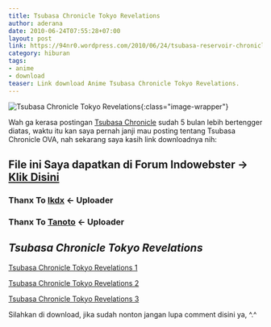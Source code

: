 ```yaml
---
title: Tsubasa Chronicle Tokyo Revelations
author: aderana
date: 2010-06-24T07:55:28+07:00
layout: post
link: https://94nr0.wordpress.com/2010/06/24/tsubasa-reservoir-chronicle/
category: hiburan
tags:
- anime
- download
teaser: Link download Anime Tsubasa Chronicle Tokyo Revelations.
---
```


![Tsubasa Chronicle Tokyo Revelations](http://94nr0.files.wordpress.com/2010/06/tsubasa_reservoir_chronicle_wallpaper.jpg){:class="image-wrapper"}

Wah ga kerasa postingan [Tsubasa Chronicle](http://localhost:4000/archives/hiburan/p-121/tsubasa-chronicle) sudah 5 bulan lebih bertengger diatas, waktu itu kan saya pernah janji mau posting tentang Tsubasa Chronicle OVA, nah sekarang saya kasih link downloadnya nih:


## File ini Saya dapatkan di Forum Indowebster -> [Klik Disini](http://www.indowebster.web.id/showthread.php?1304-Tsubasa-Chronicle-%28COMPLETE%29&s=80f7a7f02c0016832981636d52cd4cd0)


###  Thanx To [lkdx](http://www.indowebster.web.id/member.php?u=1513) <- Uploader


###  Thanx To [Tanoto](http://www.indowebster.web.id/member.php?u=2331) <- Uploader


## _**Tsubasa Chronicle Tokyo Revelations**_


[Tsubasa Chronicle Tokyo Revelations 1](http://www.indowebster.com/Tsubasa_RESERVoir_CHRoNiCLE_Tokyo_Revelations_OVA_01.html)

[Tsubasa Chronicle Tokyo Revelations 2](http://www.indowebster.com/Tsubasa_tokyo_revelation_episode_02.html)

[Tsubasa Chronicle Tokyo Revelations 3
](http://www.indowebster.com/Tsubasa_tokyo_revelation_episode_03.html)

Silahkan di download, jika sudah nonton jangan lupa comment disini ya, ^.^